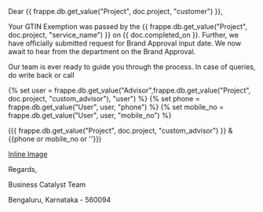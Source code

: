 <p>Dear {{ frappe.db.get_value("Project", doc.project, "customer") }},</p>

<p>Your GTIN Exemption was passed by the  {{ frappe.db.get_value("Project", doc.project, "service_name") }} on {{ doc.completed_on }}. Further, we have officially submitted request for Brand Approval input date. We now await to hear from the department on the Brand Approval. 
<p>Our team is ever ready to guide you through the process. In case of queries, do write back or call</p>

<p>{% set user = frappe.db.get_value("Advisor",frappe.db.get_value("Project", doc.project, "custom_advisor"), "user")  %}
{% set phone = frappe.db.get_value("User", user, "phone") %}
{% set mobile_no = frappe.db.get_value("User", user, "mobile_no") %}</p>

<p>({{ frappe.db.get_value("Project", doc.project, "custom_advisor") }} & {{phone or mobile_no or ''}})</p>

<p><a href="https://drive.google.com/file/d/18-96LzZ5WnqHMx1WlRfL2Cs13CLPJI_M/view">Inline Image</a></p>

<p>Regards,</p>

<p>Business Catalyst Team</p>

<p>Bengaluru, Karnataka - 560094</p>
